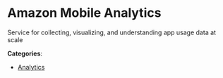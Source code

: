 # Amazon Mobile Analytics


Service for collecting, visualizing, and understanding app usage data at scale



**Categories**:

- [Analytics](https://github.com/apis-list/apis-list#analytics)



